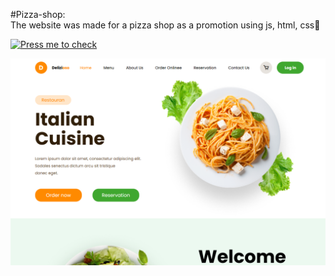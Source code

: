 #Pizza-shop:<br>
The website was made for a pizza shop as a promotion using js, html, css👏

[![Press me to check](https://img.shields.io/badge/-PressMe-4CAF50?style=for-the-badge&logo=appveyor)](https://dilemka2.github.io/Pizza-FrontEnd-BackEnd/)

<img src='img/pizza-preview.png'>

